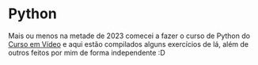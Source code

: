 # Python
 Mais ou menos na metade de 2023 comecei a fazer o curso de Python do <a href='https://www.cursoemvideo.com' style="text-decoration: underline;">Curso em Vídeo</a> e aqui estão compilados alguns exercícios de lá, além de outros feitos por mim de forma independente :D
